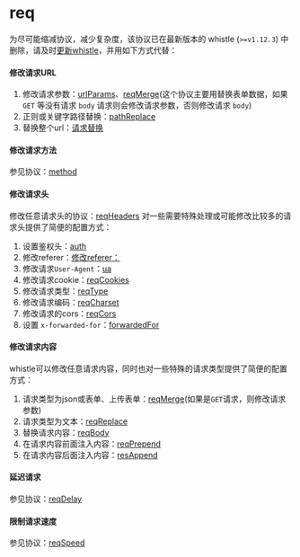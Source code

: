 
# req
为尽可能缩减协议，减少复杂度，该协议已在最新版本的 whistle (`>=v1.12.3`) 中删除，请及时[更新whistle](../update.html)，并用如下方式代替：

#### 修改请求URL
1. 修改请求参数：[urlParams](./urlPrams.html)、[reqMerge](./reqMerge.html)(这个协议主要用替换表单数据，如果 `GET` 等没有请求 `body` 请求则会修改请求参数，否则修改请求 `body`)
2. 正则或关键字路径替换：[pathReplace](./pathReplace.html)
3. 替换整个url：[请求替换](./rule/replace.html)

#### 修改请求方法
参见协议：[method](./method.html)

#### 修改请求头
修改任意请求头的协议：[reqHeaders](./reqHeaders.html)
对一些需要特殊处理或可能修改比较多的请求头提供了简便的配置方式：
1. 设置鉴权头：[auth](./auth.html)
2. 修改referer：[修改referer：](./修改referer：.html)
3. 修改请求`User-Agent`：[ua](./ua.html)
4. 修改请求cookie：[reqCookies](./reqCookies.html)
5. 修改请求类型：[reqType](./reqType.html)
6. 修改请求编码：[reqCharset](./reqCharset.html)
7. 修改请求的cors：[reqCors](./reqCors.html)
8. 设置 `x-forwarded-for`：[forwardedFor](./forwardedFor.html)

#### 修改请求内容
whistle可以修改任意请求内容，同时也对一些特殊的请求类型提供了简便的配置方式：
1. 请求类型为json或表单、上传表单：[reqMerge](./reqMerge.html)(如果是`GET`请求，则修改请求参数)
2. 请求类型为文本：[reqReplace](./reqReplace.html)
3. 替换请求内容：[reqBody](./reqBody.html)
4. 在请求内容前面注入内容：[reqPrepend](./reqPrepend.html)
5. 在请求内容后面注入内容：[resAppend](resAppend.html)

#### 延迟请求
参见协议：[reqDelay](./reqDelay.html)

#### 限制请求速度
参见协议：[reqSpeed](./reqSpeed.html)

